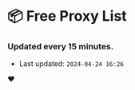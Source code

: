 # :package: Free Proxy List
### Updated every 15 minutes.

- Last updated: `2024-04-24 16:26`

:heart:
